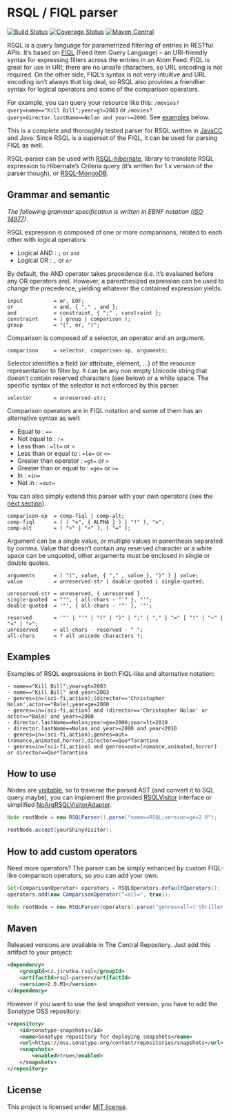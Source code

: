 RSQL / FIQL parser
==================
[![Build Status](https://travis-ci.org/jirutka/rsql-parser.svg)](https://travis-ci.org/jirutka/rsql-parser)
[![Coverage Status](https://coveralls.io/repos/jirutka/rsql-parser/badge.png?branch=master)](https://coveralls.io/r/jirutka/rsql-parser?branch=master)
[![Maven Central](https://maven-badges.herokuapp.com/maven-central/cz.jirutka.rsql/rsql-parser/badge.svg)](https://maven-badges.herokuapp.com/maven-central/cz.jirutka.rsql/rsql-parser)

RSQL is a query language for parametrized filtering of entries in RESTful APIs. It’s based on
[FIQL](http://tools.ietf.org/html/draft-nottingham-atompub-fiql-00) (Feed Item Query Language) – an URI-friendly syntax
for expressing filters across the entries in an Atom Feed. FIQL is great for use in URI; there are no unsafe characters,
so URL encoding is not required. On the other side, FIQL’s syntax is not very intuitive and URL encoding isn’t always
that big deal, so RSQL also provides a friendlier syntax for logical operators and some of the comparison operators.

For example, you can query your resource like this: `/movies?query=name=="Kill Bill";year=gt=2003` or
`/movies?query=director.lastName==Nolan and year>=2000`. See [examples](#examples) below.

This is a complete and thoroughly tested parser for RSQL written in [JavaCC](http://javacc.java.net/) and Java. Since
RSQL is a superset of the FIQL, it can be used for parsing FIQL as well.

RSQL-parser can be used with [RSQL-hibernate](https://github.com/jirutka/rsql-hibernate), library to translate RSQL
expression to Hibernate’s Criteria query (it’s written for 1.x version of the parser though), or [RSQL-MongoDB](https://github.com/jirutka/rsql-mongodb-morphia).


Grammar and semantic
--------------------
_The following grammar specification is written in EBNF notation ([ISO 14977])._

RSQL expression is composed of one or more comparisons, related to each other with logical operators:

* Logical AND : `;` or ` and `
* Logical OR : `,` or ` or `

By default, the AND operator takes precedence (i.e. it’s evaluated before any OR operators are). However, a
parenthesized expression can be used to change the precedence, yielding whatever the contained expression yields.

    input          = or, EOF;
    or             = and, { "," , and };
    and            = constraint, { ";" , constraint };
    constraint     = ( group | comparison );
    group          = "(", or, ")";

Comparison is composed of a selector, an operator and an argument.

    comparison     = selector, comparison-op, arguments;

Selector identifies a field (or attribute, element, …) of the resource representation to filter by. It can be any non
empty Unicode string that doesn’t contain reserved characters (see below) or a white space. The specific syntax of the
selector is not enforced by this parser.

    selector       = unreserved-str;

Comparison operators are in FIQL notation and some of them has an alternative syntax as well:

* Equal to : `==`
* Not equal to : `!=`
* Less than : `=lt=` or `<`
* Less than or equal to : `=le=` or `<=`
* Greater than operator : `=gt=` or `>`
* Greater than or equal to : `=ge=` or `>=`
* In : `=in=`
* Not in : `=out=`

You can also simply extend this parser with your own operators (see the [next section](#how-to-add-custom-operators)).

    comparison-op  = comp-fiql | comp-alt;
    comp-fiql      = ( ( "=", { ALPHA } ) | "!" ), "=";
    comp-alt       = ( ">" | "<" ), [ "=" ];

Argument can be a single value, or multiple values in parenthesis separated by comma. Value that doesn’t contain any
reserved character or a white space can be unquoted, other arguments must be enclosed in single or double quotes.

    arguments      = ( "(", value, { "," , value }, ")" ) | value;
    value          = unreserved-str | double-quoted | single-quoted;

    unreserved-str = unreserved, { unreserved }
    single-quoted  = "'", { all-chars - "'" }, "'";
    double-quoted  = '"', { all-chars - '"' }, '"';

    reserved       = '"' | "'" | "(" | ")" | ";" | "," | "=" | "!" | "~" | "<" | ">";
    unreserved     = all-chars - reserved - " ";
    all-chars      = ? all unicode characters ?;


Examples
--------

Examples of RSQL expressions in both FIQL-like and alternative notation:

    - name=="Kill Bill";year=gt=2003
    - name=="Kill Bill" and year>2003
    - genres=in=(sci-fi,action);(director=='Christopher Nolan',actor==*Bale);year=ge=2000
    - genres=in=(sci-fi,action) and (director=='Christopher Nolan' or actor==*Bale) and year>=2000
    - director.lastName==Nolan;year=ge=2000;year=lt=2010
    - director.lastName==Nolan and year>=2000 and year<2010
    - genres=in=(sci-fi,action);genres=out=(romance,animated,horror),director==Que*Tarantino
    - genres=in=(sci-fi,action) and genres=out=(romance,animated,horror) or director==Que*Tarantino


How to use
----------

Nodes are [visitable](http://en.wikipedia.org/wiki/Visitor_pattern), so to traverse the parsed AST (and convert it to
SQL query maybe), you can implement the provided [RSQLVisitor] interface or simplified [NoArgRSQLVisitorAdapter].

```java
Node rootNode = new RSQLParser().parse("name==RSQL;version=ge=2.0");

rootNode.accept(yourShinyVisitor);
```


How to add custom operators
---------------------------

Need more operators? The parser can be simply enhanced by custom FIQL-like comparison operators,
so you can add your own.

```java
Set<ComparisonOperator> operators = RSQLOperators.defaultOperators();
operators.add(new ComparisonOperator("=all=", true));

Node rootNode = new RSQLParser(operators).parse("genres=all=('thriller','sci-fi')");
```

Maven
-----

Released versions are available in The Central Repository. Just add this artifact to your project:

```xml
<dependency>
    <groupId>cz.jirutka.rsql</groupId>
    <artifactId>rsql-parser</artifactId>
    <version>2.0.M1</version>
</dependency>
```

However if you want to use the last snapshot version, you have to add the Sonatype OSS repository:

```xml
<repository>
    <id>sonatype-snapshots</id>
    <name>Sonatype repository for deploying snapshots</name>
    <url>https://oss.sonatype.org/content/repositories/snapshots</url>
    <snapshots>
        <enabled>true</enabled>
    </snapshots>
</repository>
```


License
-------

This project is licensed under [MIT license](http://opensource.org/licenses/MIT).


[ISO 14977]: http://www.cl.cam.ac.uk/~mgk25/iso-14977.pdf
[ComparisonNode]: src/main/java/cz/jirutka/rsql/parser/ast/ComparisonNode.java
[RSQLVisitor]: src/main/java/cz/jirutka/rsql/parser/ast/RSQLVisitor.java
[NoArgRSQLVisitorAdapter]: src/main/java/cz/jirutka/rsql/parser/ast/NoArgRSQLVisitorAdapter.java

